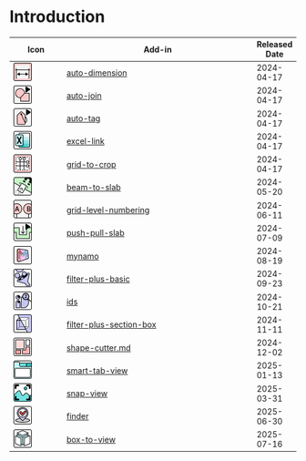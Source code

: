 # Introduction



<table><thead><tr><th width="102">Icon</th><th width="434" data-type="content-ref">Add-in</th><th>Released Date</th></tr></thead><tbody><tr><td><img src="../.gitbook/assets/AutoDimension_Icon.png" alt=""></td><td><a href="auto-dimension/">auto-dimension</a></td><td>2024-04-17</td></tr><tr><td><img src="../.gitbook/assets/AutoJoin_Icon.png" alt="" data-size="original"></td><td><a href="auto-join/">auto-join</a></td><td>2024-04-17</td></tr><tr><td><img src="../.gitbook/assets/AutoTag_Icon.png" alt="" data-size="original"></td><td><a href="auto-tag/">auto-tag</a></td><td>2024-04-17</td></tr><tr><td><img src="../.gitbook/assets/ExcelLink_32_Light.png" alt="" data-size="original"></td><td><a href="excel-link/">excel-link</a></td><td>2024-04-17</td></tr><tr><td><img src="../.gitbook/assets/GridToCrop_Icon.png" alt=""></td><td><a href="grid-to-crop/">grid-to-crop</a></td><td>2024-04-17</td></tr><tr><td><img src="../.gitbook/assets/BeamToSlab_Icon.png" alt=""></td><td><a href="beam-to-slab/">beam-to-slab</a></td><td>2024-05-20</td></tr><tr><td><img src="../.gitbook/assets/GridLevelNumbering_Icon.png" alt=""></td><td><a href="grid-level-numbering/">grid-level-numbering</a></td><td>2024-06-11</td></tr><tr><td><img src="../.gitbook/assets/PushPullSlab_Icon.png" alt=""></td><td><a href="push-pull-slab/">push-pull-slab</a></td><td>2024-07-09</td></tr><tr><td><img src="../.gitbook/assets/Mynamo_Icon.png" alt=""></td><td><a href="mynamo/">mynamo</a></td><td>2024-08-19</td></tr><tr><td><img src="../.gitbook/assets/FilterPlusBasic_Icon.png" alt=""></td><td><a href="filter-plus-basic/">filter-plus-basic</a></td><td>2024-09-23</td></tr><tr><td><img src="../.gitbook/assets/IDs_Light_32x32 (1).png" alt=""></td><td><a href="ids/">ids</a></td><td>2024-10-21</td></tr><tr><td><img src="../.gitbook/assets/FilterPlusSectionBox_Light_32x32.png" alt="" data-size="original"></td><td><a href="filter-plus-section-box/">filter-plus-section-box</a></td><td>2024-11-11</td></tr><tr><td><img src="../.gitbook/assets/ShapeCutter_Light_32x32.png" alt="" data-size="original"></td><td><a href="shape-cutter.md">shape-cutter.md</a></td><td>2024-12-02</td></tr><tr><td><img src="../.gitbook/assets/SmartTabView_Light_32x32.png" alt="" data-size="original"></td><td><a href="smart-tab-view/">smart-tab-view</a></td><td>2025-01-13</td></tr><tr><td><img src="../.gitbook/assets/image (50).png" alt="" data-size="original"></td><td><a href="snap-view/">snap-view</a></td><td>2025-03-31</td></tr><tr><td><img src="../.gitbook/assets/Finder_32_Light.png" alt="" data-size="original"></td><td><a href="finder/">finder</a></td><td>2025-06-30</td></tr><tr><td><img src="../.gitbook/assets/BoxToView_32_Light.png" alt="" data-size="original"></td><td><a href="box-to-view/">box-to-view</a></td><td>2025-07-16</td></tr></tbody></table>
